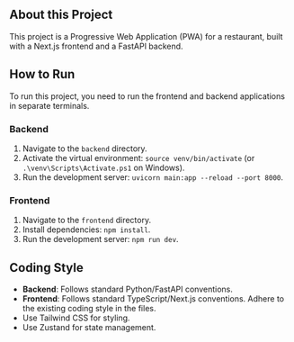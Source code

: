 ## About this Project

This project is a Progressive Web Application (PWA) for a restaurant, built with a Next.js frontend and a FastAPI backend.

## How to Run

To run this project, you need to run the frontend and backend applications in separate terminals.

### Backend

1.  Navigate to the `backend` directory.
2.  Activate the virtual environment: `source venv/bin/activate` (or `.\venv\Scripts\Activate.ps1` on Windows).
3.  Run the development server: `uvicorn main:app --reload --port 8000`.

### Frontend

1.  Navigate to the `frontend` directory.
2.  Install dependencies: `npm install`.
3.  Run the development server: `npm run dev`.

## Coding Style

- **Backend**: Follows standard Python/FastAPI conventions.
- **Frontend**: Follows standard TypeScript/Next.js conventions. Adhere to the existing coding style in the files.
- Use Tailwind CSS for styling.
- Use Zustand for state management.
